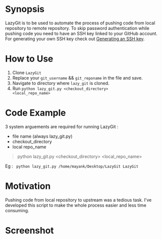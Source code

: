 # Synopsis
LazyGit is to be used to automate the process of pushing code from local repository to remote repository. 
To skip password authentication while pushing code you need to have an SSH key linked to your GitHub account. 
For generating your own SSH key check out [Generating an SSH key](https://help.github.com/articles/generating-an-ssh-key/).

# How to Use
1. Clone <code>LazyGit</code>
2. Replace your <code>git_username</code> && <code>git_reponame</code> in the file and save.
3. Navigate to directory where <code>lazy_git</code> is cloned.
4. Run <code>python lazy_git.py \<checkout_directory\> \<local_repo_name\></code>

# Code Example
3 system arguements are required for running LazyGit :

- file name (always lazy_git.py)
- checkout_directory 
- local repo_name

> python lazy_git.py \<checkout_directory\> \<local_repo_name\>

Eg : <code> python lazy_git.py /home/mayank/Desktop/LazyGit LazyGit </code>

# Motivation
Pushing code from local repository to upstream was a tedious task. 
I've developed this script to make the whole process easier and less time consuming.

# Screenshot
